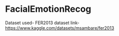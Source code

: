 ﻿# FacialEmotionRecog

 Dataset used- FER2013 dataset
 link- https://www.kaggle.com/datasets/msambare/fer2013

 
